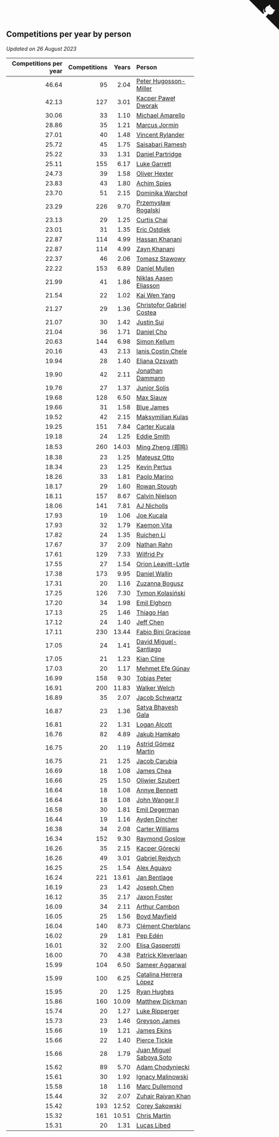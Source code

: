 ## Competitions per year by person

*Updated on 26 August 2023*

| Competitions per year | Competitions | Years | Person |
| ---: | ---: | ---: | :--- |
| 46.64 | 95 | 2.04 | [Peter Hugosson-Miller](https://www.worldcubeassociation.org/persons/2021HUGO01) |
| 42.13 | 127 | 3.01 | [Kacper Paweł Dworak](https://www.worldcubeassociation.org/persons/2020DWOR01) |
| 30.06 | 33 | 1.10 | [Michael Amarello](https://www.worldcubeassociation.org/persons/2022AMAR09) |
| 28.86 | 35 | 1.21 | [Marcus Jormin](https://www.worldcubeassociation.org/persons/2022JORM01) |
| 27.01 | 40 | 1.48 | [Vincent Rylander](https://www.worldcubeassociation.org/persons/2022RYLA01) |
| 25.72 | 45 | 1.75 | [Saisabari Ramesh](https://www.worldcubeassociation.org/persons/2021RAME01) |
| 25.22 | 33 | 1.31 | [Daniel Partridge](https://www.worldcubeassociation.org/persons/2022PART02) |
| 25.11 | 155 | 6.17 | [Luke Garrett](https://www.worldcubeassociation.org/persons/2017GARR05) |
| 24.73 | 39 | 1.58 | [Oliver Hexter](https://www.worldcubeassociation.org/persons/2022HEXT01) |
| 23.83 | 43 | 1.80 | [Achim Spies](https://www.worldcubeassociation.org/persons/2021SPIE01) |
| 23.70 | 51 | 2.15 | [Dominika Warchoł](https://www.worldcubeassociation.org/persons/2021WARC01) |
| 23.29 | 226 | 9.70 | [Przemysław Rogalski](https://www.worldcubeassociation.org/persons/2013ROGA02) |
| 23.13 | 29 | 1.25 | [Curtis Chai](https://www.worldcubeassociation.org/persons/2022CHAI02) |
| 23.01 | 31 | 1.35 | [Eric Ostdiek](https://www.worldcubeassociation.org/persons/2022OSTD01) |
| 22.87 | 114 | 4.99 | [Hassan Khanani](https://www.worldcubeassociation.org/persons/2018KHAN26) |
| 22.87 | 114 | 4.99 | [Zayn Khanani](https://www.worldcubeassociation.org/persons/2018KHAN28) |
| 22.37 | 46 | 2.06 | [Tomasz Stawowy](https://www.worldcubeassociation.org/persons/2021STAW01) |
| 22.22 | 153 | 6.89 | [Daniel Mullen](https://www.worldcubeassociation.org/persons/2016MULL04) |
| 21.99 | 41 | 1.86 | [Niklas Aasen Eliasson](https://www.worldcubeassociation.org/persons/2021ELIA01) |
| 21.54 | 22 | 1.02 | [Kai Wen Yang](https://www.worldcubeassociation.org/persons/2022YANG19) |
| 21.27 | 29 | 1.36 | [Christofor Gabriel Costea](https://www.worldcubeassociation.org/persons/2022COST03) |
| 21.07 | 30 | 1.42 | [Justin Sui](https://www.worldcubeassociation.org/persons/2022SUIJ01) |
| 21.04 | 36 | 1.71 | [Daniel Cho](https://www.worldcubeassociation.org/persons/2021CHOD01) |
| 20.63 | 144 | 6.98 | [Simon Kellum](https://www.worldcubeassociation.org/persons/2016KELL12) |
| 20.16 | 43 | 2.13 | [Ianis Costin Chele](https://www.worldcubeassociation.org/persons/2021CHEL01) |
| 19.94 | 28 | 1.40 | [Eliana Ozsvath](https://www.worldcubeassociation.org/persons/2022OZSV01) |
| 19.90 | 42 | 2.11 | [Jonathan Dammann](https://www.worldcubeassociation.org/persons/2021DAMM01) |
| 19.76 | 27 | 1.37 | [Junior Solis](https://www.worldcubeassociation.org/persons/2022SOLI03) |
| 19.68 | 128 | 6.50 | [Max Siauw](https://www.worldcubeassociation.org/persons/2017SIAU02) |
| 19.66 | 31 | 1.58 | [Blue James](https://www.worldcubeassociation.org/persons/2022JAME01) |
| 19.52 | 42 | 2.15 | [Maksymilian Kulas](https://www.worldcubeassociation.org/persons/2021KULA02) |
| 19.25 | 151 | 7.84 | [Carter Kucala](https://www.worldcubeassociation.org/persons/2015KUCA01) |
| 19.18 | 24 | 1.25 | [Eddie Smith](https://www.worldcubeassociation.org/persons/2022SMIT20) |
| 18.53 | 260 | 14.03 | [Ming Zheng (郑鸣)](https://www.worldcubeassociation.org/persons/2009ZHEN11) |
| 18.38 | 23 | 1.25 | [Mateusz Otto](https://www.worldcubeassociation.org/persons/2022OTTO01) |
| 18.34 | 23 | 1.25 | [Kevin Pertus](https://www.worldcubeassociation.org/persons/2022PERT01) |
| 18.26 | 33 | 1.81 | [Paolo Marino](https://www.worldcubeassociation.org/persons/2021MARI04) |
| 18.17 | 29 | 1.60 | [Rowan Stough](https://www.worldcubeassociation.org/persons/2022STOU01) |
| 18.11 | 157 | 8.67 | [Calvin Nielson](https://www.worldcubeassociation.org/persons/2014NIEL03) |
| 18.06 | 141 | 7.81 | [AJ Nicholls](https://www.worldcubeassociation.org/persons/2015NICH04) |
| 17.93 | 19 | 1.06 | [Joe Kucala](https://www.worldcubeassociation.org/persons/2022KUCA01) |
| 17.93 | 32 | 1.79 | [Kaemon Vita](https://www.worldcubeassociation.org/persons/2021VITA01) |
| 17.82 | 24 | 1.35 | [Ruichen Li](https://www.worldcubeassociation.org/persons/2022LIRU02) |
| 17.67 | 37 | 2.09 | [Nathan Rahn](https://www.worldcubeassociation.org/persons/2021RAHN01) |
| 17.61 | 129 | 7.33 | [Wilfrid Py](https://www.worldcubeassociation.org/persons/2016PYWI01) |
| 17.55 | 27 | 1.54 | [Orion Leavitt-Lytle](https://www.worldcubeassociation.org/persons/2022LEAV01) |
| 17.38 | 173 | 9.95 | [Daniel Wallin](https://www.worldcubeassociation.org/persons/2013WALL03) |
| 17.31 | 20 | 1.16 | [Zuzanna Bogusz](https://www.worldcubeassociation.org/persons/2022BOGU01) |
| 17.25 | 126 | 7.30 | [Tymon Kolasiński](https://www.worldcubeassociation.org/persons/2016KOLA02) |
| 17.20 | 34 | 1.98 | [Emil Elghorn](https://www.worldcubeassociation.org/persons/2021ELGH01) |
| 17.13 | 25 | 1.46 | [Thiago Han](https://www.worldcubeassociation.org/persons/2022HANT01) |
| 17.12 | 24 | 1.40 | [Jeff Chen](https://www.worldcubeassociation.org/persons/2022CHEN19) |
| 17.11 | 230 | 13.44 | [Fabio Bini Graciose](https://www.worldcubeassociation.org/persons/2010GRAC02) |
| 17.05 | 24 | 1.41 | [David Miguel-Santiago](https://www.worldcubeassociation.org/persons/2022MIGU02) |
| 17.05 | 21 | 1.23 | [Kian Cline](https://www.worldcubeassociation.org/persons/2022CLIN01) |
| 17.03 | 20 | 1.17 | [Mehmet Efe Günay](https://www.worldcubeassociation.org/persons/2022GUNA05) |
| 16.99 | 158 | 9.30 | [Tobias Peter](https://www.worldcubeassociation.org/persons/2014PETE03) |
| 16.91 | 200 | 11.83 | [Walker Welch](https://www.worldcubeassociation.org/persons/2011WELC01) |
| 16.89 | 35 | 2.07 | [Jacob Schwartz](https://www.worldcubeassociation.org/persons/2021SCHW01) |
| 16.87 | 23 | 1.36 | [Satya Bhavesh Gala](https://www.worldcubeassociation.org/persons/2022GALA03) |
| 16.81 | 22 | 1.31 | [Logan Alcott](https://www.worldcubeassociation.org/persons/2022ALCO02) |
| 16.76 | 82 | 4.89 | [Jakub Hamkało](https://www.worldcubeassociation.org/persons/2018HAMK01) |
| 16.75 | 20 | 1.19 | [Astrid Gómez Martin](https://www.worldcubeassociation.org/persons/2022MART26) |
| 16.75 | 21 | 1.25 | [Jacob Carubia](https://www.worldcubeassociation.org/persons/2022CARU02) |
| 16.69 | 18 | 1.08 | [James Chea](https://www.worldcubeassociation.org/persons/2022CHEA05) |
| 16.66 | 25 | 1.50 | [Oliwier Szubert](https://www.worldcubeassociation.org/persons/2022SZUB01) |
| 16.64 | 18 | 1.08 | [Annye Bennett](https://www.worldcubeassociation.org/persons/2022BENN11) |
| 16.64 | 18 | 1.08 | [John Wanger II](https://www.worldcubeassociation.org/persons/2022WANG39) |
| 16.58 | 30 | 1.81 | [Emil Degerman](https://www.worldcubeassociation.org/persons/2021DEGE01) |
| 16.44 | 19 | 1.16 | [Ayden Dincher](https://www.worldcubeassociation.org/persons/2022DINC01) |
| 16.38 | 34 | 2.08 | [Carter Williams](https://www.worldcubeassociation.org/persons/2021WILL06) |
| 16.34 | 152 | 9.30 | [Raymond Goslow](https://www.worldcubeassociation.org/persons/2014GOSL01) |
| 16.26 | 35 | 2.15 | [Kacper Górecki](https://www.worldcubeassociation.org/persons/2021GORE01) |
| 16.26 | 49 | 3.01 | [Gabriel Rejdych](https://www.worldcubeassociation.org/persons/2020REJD01) |
| 16.25 | 25 | 1.54 | [Alex Aguayo](https://www.worldcubeassociation.org/persons/2022AGUA01) |
| 16.24 | 221 | 13.61 | [Jan Bentlage](https://www.worldcubeassociation.org/persons/2010BENT01) |
| 16.19 | 23 | 1.42 | [Joseph Chen](https://www.worldcubeassociation.org/persons/2022CHEN16) |
| 16.12 | 35 | 2.17 | [Jaxon Foster](https://www.worldcubeassociation.org/persons/2021FOST01) |
| 16.09 | 34 | 2.11 | [Arthur Cambon](https://www.worldcubeassociation.org/persons/2021CAMB01) |
| 16.05 | 25 | 1.56 | [Boyd Mayfield](https://www.worldcubeassociation.org/persons/2022MAYF01) |
| 16.04 | 140 | 8.73 | [Clément Cherblanc](https://www.worldcubeassociation.org/persons/2014CHER05) |
| 16.02 | 29 | 1.81 | [Pep Edén](https://www.worldcubeassociation.org/persons/2021EDEN01) |
| 16.01 | 32 | 2.00 | [Elisa Gasperotti](https://www.worldcubeassociation.org/persons/2021GASP01) |
| 16.00 | 70 | 4.38 | [Patrick Kleverlaan](https://www.worldcubeassociation.org/persons/2019KLEV01) |
| 15.99 | 104 | 6.50 | [Sameer Aggarwal](https://www.worldcubeassociation.org/persons/2017AGGA01) |
| 15.99 | 100 | 6.25 | [Catalina Herrera López](https://www.worldcubeassociation.org/persons/2017LOPE31) |
| 15.95 | 20 | 1.25 | [Ryan Hughes](https://www.worldcubeassociation.org/persons/2022HUGH04) |
| 15.86 | 160 | 10.09 | [Matthew Dickman](https://www.worldcubeassociation.org/persons/2013DICK01) |
| 15.74 | 20 | 1.27 | [Luke Ripperger](https://www.worldcubeassociation.org/persons/2022RIPP01) |
| 15.73 | 23 | 1.46 | [Greyson James](https://www.worldcubeassociation.org/persons/2022JAME02) |
| 15.66 | 19 | 1.21 | [James Ekins](https://www.worldcubeassociation.org/persons/2022EKIN01) |
| 15.66 | 22 | 1.40 | [Pierce Tickle](https://www.worldcubeassociation.org/persons/2022TICK01) |
| 15.66 | 28 | 1.79 | [Juan Miguel Saboya Soto](https://www.worldcubeassociation.org/persons/2021SOTO01) |
| 15.62 | 89 | 5.70 | [Adam Chodyniecki](https://www.worldcubeassociation.org/persons/2017CHOD02) |
| 15.61 | 30 | 1.92 | [Ignacy Malinowski](https://www.worldcubeassociation.org/persons/2021MALI02) |
| 15.58 | 18 | 1.16 | [Marc Dullemond](https://www.worldcubeassociation.org/persons/2022DULL01) |
| 15.44 | 32 | 2.07 | [Zuhair Raiyan Khan](https://www.worldcubeassociation.org/persons/2021KHAN05) |
| 15.42 | 193 | 12.52 | [Corey Sakowski](https://www.worldcubeassociation.org/persons/2011SAKO01) |
| 15.32 | 161 | 10.51 | [Chris Martin](https://www.worldcubeassociation.org/persons/2013MART03) |
| 15.31 | 20 | 1.31 | [Lucas Libed](https://www.worldcubeassociation.org/persons/2022LIBE02) |


<a href="https://github.com/jonatanklosko/wca_statistics" class="github-corner" aria-label="View source on Github"><svg width="80" height="80" viewBox="0 0 250 250" style="fill:#151513; color:#fff; position: absolute; top: 0; border: 0; right: 0;" aria-hidden="true"><path d="M0,0 L115,115 L130,115 L142,142 L250,250 L250,0 Z"></path><path d="M128.3,109.0 C113.8,99.7 119.0,89.6 119.0,89.6 C122.0,82.7 120.5,78.6 120.5,78.6 C119.2,72.0 123.4,76.3 123.4,76.3 C127.3,80.9 125.5,87.3 125.5,87.3 C122.9,97.6 130.6,101.9 134.4,103.2" fill="currentColor" style="transform-origin: 130px 106px;" class="octo-arm"></path><path d="M115.0,115.0 C114.9,115.1 118.7,116.5 119.8,115.4 L133.7,101.6 C136.9,99.2 139.9,98.4 142.2,98.6 C133.8,88.0 127.5,74.4 143.8,58.0 C148.5,53.4 154.0,51.2 159.7,51.0 C160.3,49.4 163.2,43.6 171.4,40.1 C171.4,40.1 176.1,42.5 178.8,56.2 C183.1,58.6 187.2,61.8 190.9,65.4 C194.5,69.0 197.7,73.2 200.1,77.6 C213.8,80.2 216.3,84.9 216.3,84.9 C212.7,93.1 206.9,96.0 205.4,96.6 C205.1,102.4 203.0,107.8 198.3,112.5 C181.9,128.9 168.3,122.5 157.7,114.1 C157.9,116.9 156.7,120.9 152.7,124.9 L141.0,136.5 C139.8,137.7 141.6,141.9 141.8,141.8 Z" fill="currentColor" class="octo-body"></path></svg></a><style>.github-corner:hover .octo-arm{animation:octocat-wave 560ms ease-in-out}@keyframes octocat-wave{0%,100%{transform:rotate(0)}20%,60%{transform:rotate(-25deg)}40%,80%{transform:rotate(10deg)}}@media (max-width:500px){.github-corner:hover .octo-arm{animation:none}.github-corner .octo-arm{animation:octocat-wave 560ms ease-in-out}}</style>
